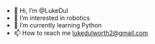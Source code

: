 - 👋 Hi, I’m @LukeDul
- 👀 I’m interested in robotics
- 🌱 I’m currently learning Python
- 📫 How to reach me lukedulworth2@gmail.com

<!---
LukeDul/LukeDul is a ✨ special ✨ repository because its `README.md` (this file) appears on your GitHub profile.
You can click the Preview link to take a look at your changes.
--->
